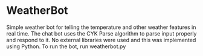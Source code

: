 # WeatherBot
Simple weather bot for telling the temperature and other weather features in real time. The chat bot uses the CYK Parse algorithm to parse input properly and respond to it. No external libraries were used and this was implemented using Python. 
To run the bot, run weatherbot.py
